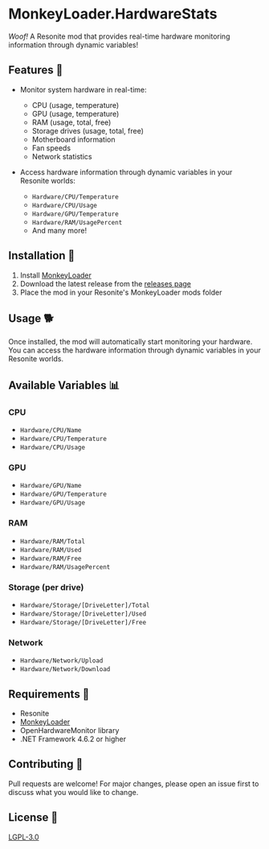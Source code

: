 # MonkeyLoader.HardwareStats

*Woof!* A Resonite mod that provides real-time hardware monitoring information through dynamic variables!

## Features 🐾

- Monitor system hardware in real-time:
  - CPU (usage, temperature)
  - GPU (usage, temperature)
  - RAM (usage, total, free)
  - Storage drives (usage, total, free)
  - Motherboard information
  - Fan speeds
  - Network statistics

- Access hardware information through dynamic variables in your Resonite worlds:
  - `Hardware/CPU/Temperature`
  - `Hardware/CPU/Usage`
  - `Hardware/GPU/Temperature`
  - `Hardware/RAM/UsagePercent`
  - And many more!

## Installation 🦴

1. Install [MonkeyLoader](https://github.com/MonkeyModdingTroop/MonkeyLoader)
2. Download the latest release from the [releases page](https://github.com/YourUsername/MonkeyLoader.HardwareStats/releases)
3. Place the mod in your Resonite's MonkeyLoader mods folder

## Usage 🐕

Once installed, the mod will automatically start monitoring your hardware. You can access the hardware information through dynamic variables in your Resonite worlds.

## Available Variables 📊

### CPU
- `Hardware/CPU/Name`
- `Hardware/CPU/Temperature`
- `Hardware/CPU/Usage`

### GPU
- `Hardware/GPU/Name`
- `Hardware/GPU/Temperature`
- `Hardware/GPU/Usage`

### RAM
- `Hardware/RAM/Total`
- `Hardware/RAM/Used`
- `Hardware/RAM/Free`
- `Hardware/RAM/UsagePercent`

### Storage (per drive)
- `Hardware/Storage/[DriveLetter]/Total`
- `Hardware/Storage/[DriveLetter]/Used`
- `Hardware/Storage/[DriveLetter]/Free`

### Network
- `Hardware/Network/Upload`
- `Hardware/Network/Download`

## Requirements 🔧

- Resonite
- [MonkeyLoader](https://github.com/MonkeyModdingTroop/MonkeyLoader)
- OpenHardwareMonitor library
- .NET Framework 4.6.2 or higher

## Contributing 🐾

Pull requests are welcome! For major changes, please open an issue first to discuss what you would like to change.

## License 📜

[LGPL-3.0](LICENSE.txt)
